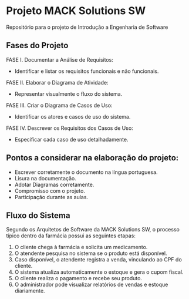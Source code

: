 # Projeto MACK Solutions SW
Repositório para o projeto de Introdução a Engenharia de Software

## Fases do Projeto
FASE I. Documentar a Análise de Requisitos: 
  - Identificar e listar os requisitos funcionais e não funcionais.
    
FASE II. Elaborar o Diagrama de Atividade: 
  - Representar visualmente o fluxo do sistema.
    
FASE III. Criar o Diagrama de Casos de Uso: 
  - Identificar os atores e casos de uso do sistema.
    
FASE IV. Descrever os Requisitos dos Casos de Uso: 
  - Especificar cada caso de uso detalhadamente.
    
## Pontos a considerar na elaboração do projeto: 
  - Escrever corretamente o documento na língua portuguesa. 
  - Lisura na documentação. 
  - Adotar Diagramas corretamente. 
  - Compromisso com o projeto. 
  - Participação durante as aulas.

## Fluxo do Sistema 
Segundo os Arquitetos de Software da MACK Solutions SW, o processo típico 
dentro da farmácia possui as seguintes etapas: 

1. O cliente chega à farmácia e solicita um medicamento. 
2. O atendente pesquisa no sistema se o produto está disponível. 
3. Caso disponível, o atendente registra a venda, vinculando ao CPF do 
cliente. 
4. O sistema atualiza automaticamente o estoque e gera o cupom fiscal. 
5. O cliente realiza o pagamento e recebe seu produto. 
6. O administrador pode visualizar relatórios de vendas e estoque 
diariamente.
